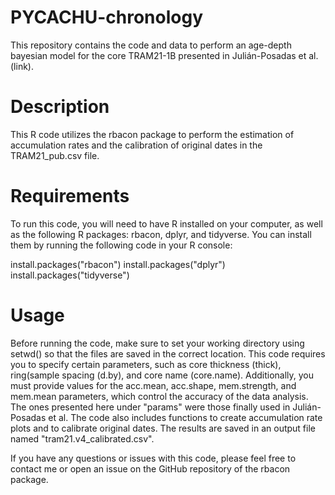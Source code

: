 # PYCACHU-chronology
This repository contains the code and data to perform an age-depth bayesian model for the core TRAM21-1B presented in Julián-Posadas et al. (link).

# Description

This R code utilizes the rbacon package to perform the estimation of accumulation rates and the calibration of original dates in the TRAM21_pub.csv file.

# Requirements
To run this code, you will need to have R installed on your computer, as well as the following R packages: rbacon, dplyr, and tidyverse. You can install them by running the following code in your R console:

install.packages("rbacon")
install.packages("dplyr")
install.packages("tidyverse")

# Usage

Before running the code, make sure to set your working directory using setwd() so that the files are saved in the correct location. This code requires you to specify certain parameters, such as core thickness (thick), ring(sample spacing (d.by), and core name (core.name). Additionally, you must provide values for the acc.mean, acc.shape, mem.strength, and mem.mean parameters, which control the accuracy of the data analysis. The ones presented here under "params" were those finally used in Julián-Posadas et al. The code also includes functions to create accumulation rate plots and to calibrate original dates. The results are saved in an output file named "tram21.v4_calibrated.csv".

If you have any questions or issues with this code, please feel free to contact me or open an issue on the GitHub repository of the rbacon package.
